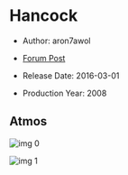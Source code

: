 # Hancock

* Author: aron7awol

* [Forum Post](https://www.avsforum.com/threads/bass-eq-for-filtered-movies.2995212/post-57033464)

* Release Date: 2016-03-01
* Production Year: 2008

## Atmos

![img 0](https://i.imgur.com/54biqlj.jpg)

![img 1](https://i.imgur.com/HRG7ubK.jpg)

